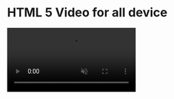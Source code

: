# HTML 5 Video for all device

<video playsinline webkit-playsinline autoplay muted loop>
<source src="./video.mp4" type="video/mp4">
</video>

